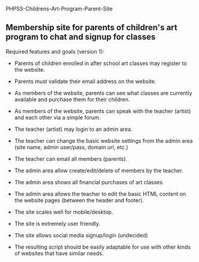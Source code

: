 PHPSS-Childrens-Art-Program-Parent-Site

Membership site for parents of children's art program to chat and signup for classes
------------------------------------------------------------------------------------

Required features and goals (version 1):

- Parents of children enrolled in after school art classes may register to the website.

- Parents must validate their email address on the website.

- As members of the website, parents can see what classes are currently available and purchase them for their children.

- As members of the website, parents can speak with the teacher (artist) and each other via a simple forum.

- The teacher (artist) may login to an admin area.

- The teacher can change the basic website settings from the admin area (site name, admin user/pass, domain url, etc.)

- The teacher can email all members (parents).

- The admin area allow create/edit/delete of members by the teacher.

- The admin area shows all financial purchases of art classes.

- The admin area allows the teacher to edit the basic HTML content on the website pages (between the header and footer).

- The site scales well for mobile/desktop.

- The site is extremely user friendly.

- The site allows social media signup/login (undecided)

- The resulting script should be easily adaptable for use with other kinds of websites that have similar needs.
